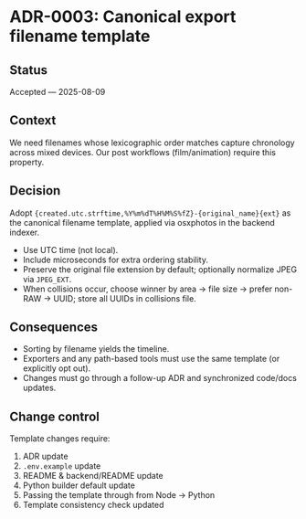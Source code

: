 # ADR-0003: Canonical export filename template

## Status
Accepted — 2025-08-09

## Context
We need filenames whose lexicographic order matches capture chronology across mixed devices. Our post workflows (film/animation) require this property.

## Decision
Adopt `{created.utc.strftime,%Y%m%dT%H%M%S%fZ}-{original_name}{ext}` as the canonical filename template, applied via osxphotos in the backend indexer.

- Use UTC time (not local).
- Include microseconds for extra ordering stability.
- Preserve the original file extension by default; optionally normalize JPEG via `JPEG_EXT`.
- When collisions occur, choose winner by area → file size → prefer non-RAW → UUID; store all UUIDs in collisions file.

## Consequences
- Sorting by filename yields the timeline.
- Exporters and any path-based tools must use the same template (or explicitly opt out).
- Changes must go through a follow-up ADR and synchronized code/docs updates.

## Change control
Template changes require:
1. ADR update
2. `.env.example` update
3. README & backend/README update
4. Python builder default update
5. Passing the template through from Node → Python
6. Template consistency check updated
